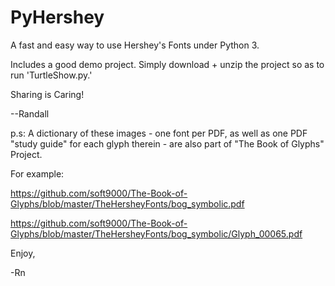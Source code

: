 # PyHershey
A fast and easy way to use Hershey's Fonts under Python 3.

Includes a good demo project. Simply download + unzip the project so as to run 'TurtleShow.py.'

Sharing is Caring!

--Randall


p.s: A dictionary of these images - one font per PDF, as well as one PDF "study guide" for each glyph therein - are also part of "The Book of Glyphs" Project.

For example:

https://github.com/soft9000/The-Book-of-Glyphs/blob/master/TheHersheyFonts/bog_symbolic.pdf

https://github.com/soft9000/The-Book-of-Glyphs/blob/master/TheHersheyFonts/bog_symbolic/Glyph_00065.pdf

Enjoy,

-Rn
